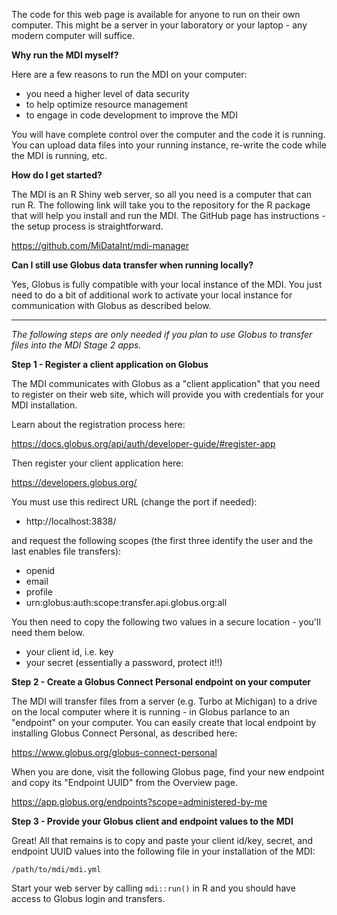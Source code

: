 The code for this web page is available for anyone to run on 
their own computer. This might be a server in your laboratory
or your laptop - any modern computer will suffice.

**Why run the MDI myself?**

Here are a few reasons to run the MDI on your computer:

- you need a higher level of data security
- to help optimize resource management
- to engage in code development to improve the MDI

You will have complete control over the computer and the code
it is running. You can upload data files into your running
instance, re-write the code while the MDI is running, etc.

**How do I get started?**

The MDI is an R Shiny web server, so all you need is a
computer that can run R. The following link will take you to
the repository for the R package that will help you install
and run the MDI. The GitHub page has instructions - the
setup process is straightforward.

https://github.com/MiDataInt/mdi-manager

**Can I still use Globus data transfer when running locally?**

Yes, Globus is fully compatible with your local instance of the
MDI. You just need to do a bit of additional work to
activate your local instance for communication with Globus as
described below.

---

*The following steps are only needed if you plan
to use Globus to transfer files into the MDI Stage 2 apps.*

**Step 1 - Register a client application on Globus**

The MDI communicates with Globus as a "client application" that
you need to register on their web site, which will provide you
with credentials for your MDI installation.

Learn about the registration process here:

https://docs.globus.org/api/auth/developer-guide/#register-app

Then register your client application here:

https://developers.globus.org/

You must use this redirect URL (change the port if needed):

- http://localhost:3838/

and request the following scopes (the first three identify
the user and the last enables file transfers):

- openid
- email
- profile
- urn:globus:auth:scope:transfer.api.globus.org:all

You then need to copy the following two values in a secure location -
you'll need them below.

- your client id, i.e. key
- your secret (essentially a password, protect it!!)

**Step 2 - Create a Globus Connect Personal endpoint on your computer**

The MDI will transfer files from a server (e.g. Turbo at Michigan)
to a drive on the local computer where it is running - in Globus
parlance to an "endpoint" on your computer. You can easily create
that local endpoint by installing Globus Connect Personal, as described here:

https://www.globus.org/globus-connect-personal

When you are done, visit the following Globus page, find your new endpoint
and copy its "Endpoint UUID" from the Overview page.

https://app.globus.org/endpoints?scope=administered-by-me

**Step 3 - Provide your Globus client and endpoint values to the MDI**

Great! All that remains is to copy and paste your client id/key,
secret, and endpoint UUID values into the following file in your
installation of the MDI:

<code>/path/to/mdi/mdi.yml</code>

Start your web server by calling <code>mdi::run()</code>
in R and you should have access to Globus login and transfers. 
